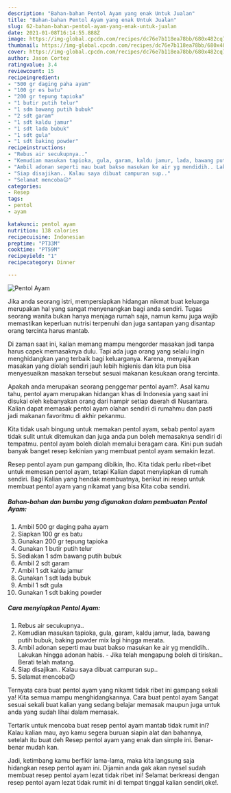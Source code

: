 ```yaml
---
description: "Bahan-bahan Pentol Ayam yang enak Untuk Jualan"
title: "Bahan-bahan Pentol Ayam yang enak Untuk Jualan"
slug: 62-bahan-bahan-pentol-ayam-yang-enak-untuk-jualan
date: 2021-01-08T16:14:55.888Z
image: https://img-global.cpcdn.com/recipes/dc76e7b118ea78bb/680x482cq70/pentol-ayam-foto-resep-utama.jpg
thumbnail: https://img-global.cpcdn.com/recipes/dc76e7b118ea78bb/680x482cq70/pentol-ayam-foto-resep-utama.jpg
cover: https://img-global.cpcdn.com/recipes/dc76e7b118ea78bb/680x482cq70/pentol-ayam-foto-resep-utama.jpg
author: Jason Cortez
ratingvalue: 3.4
reviewcount: 15
recipeingredient:
- "500 gr daging paha ayam"
- "100 gr es batu"
- "200 gr tepung tapioka"
- "1 butir putih telur"
- "1 sdm bawang putih bubuk"
- "2 sdt garam"
- "1 sdt kaldu jamur"
- "1 sdt lada bubuk"
- "1 sdt gula"
- "1 sdt baking powder"
recipeinstructions:
- "Rebus air secukupnya.."
- "Kemudian masukan tapioka, gula, garam, kaldu jamur, lada, bawang putih bubuk, baking powder mix lagi hingga merata."
- "Ambil adonan seperti mau buat bakso masukan ke air yg mendidih.. Lakukan hingga adonan habis.  Jika telah mengapung boleh di tiriskan.. Berati telah matang."
- "Siap disajikan.. Kalau saya dibuat campuran sup.."
- "Selamat mencoba😉"
categories:
- Resep
tags:
- pentol
- ayam

katakunci: pentol ayam 
nutrition: 138 calories
recipecuisine: Indonesian
preptime: "PT33M"
cooktime: "PT59M"
recipeyield: "1"
recipecategory: Dinner

---
```



![Pentol Ayam](https://img-global.cpcdn.com/recipes/dc76e7b118ea78bb/680x482cq70/pentol-ayam-foto-resep-utama.jpg)

Jika anda seorang istri, mempersiapkan hidangan nikmat buat keluarga merupakan hal yang sangat menyenangkan bagi anda sendiri. Tugas seorang  wanita bukan hanya menjaga rumah saja, namun kamu juga wajib memastikan keperluan nutrisi terpenuhi dan juga santapan yang disantap orang tercinta harus mantab.

Di zaman  saat ini, kalian memang mampu mengorder masakan jadi tanpa harus capek memasaknya dulu. Tapi ada juga orang yang selalu ingin menghidangkan yang terbaik bagi keluarganya. Karena, menyajikan masakan yang diolah sendiri jauh lebih higienis dan kita pun bisa menyesuaikan masakan tersebut sesuai makanan kesukaan orang tercinta. 



Apakah anda merupakan seorang penggemar pentol ayam?. Asal kamu tahu, pentol ayam merupakan hidangan khas di Indonesia yang saat ini disukai oleh kebanyakan orang dari hampir setiap daerah di Nusantara. Kalian dapat memasak pentol ayam olahan sendiri di rumahmu dan pasti jadi makanan favoritmu di akhir pekanmu.

Kita tidak usah bingung untuk memakan pentol ayam, sebab pentol ayam tidak sulit untuk ditemukan dan juga anda pun boleh memasaknya sendiri di tempatmu. pentol ayam boleh diolah memalui beragam cara. Kini pun sudah banyak banget resep kekinian yang membuat pentol ayam semakin lezat.

Resep pentol ayam pun gampang dibikin, lho. Kita tidak perlu ribet-ribet untuk memesan pentol ayam, tetapi Kalian dapat menyiapkan di rumah sendiri. Bagi Kalian yang hendak membuatnya, berikut ini resep untuk membuat pentol ayam yang nikamat yang bisa Kita coba sendiri.

<!--inarticleads1-->

##### Bahan-bahan dan bumbu yang digunakan dalam pembuatan Pentol Ayam:

1. Ambil 500 gr daging paha ayam
1. Siapkan 100 gr es batu
1. Gunakan 200 gr tepung tapioka
1. Gunakan 1 butir putih telur
1. Sediakan 1 sdm bawang putih bubuk
1. Ambil 2 sdt garam
1. Ambil 1 sdt kaldu jamur
1. Gunakan 1 sdt lada bubuk
1. Ambil 1 sdt gula
1. Gunakan 1 sdt baking powder




<!--inarticleads2-->

##### Cara menyiapkan Pentol Ayam:

1. Rebus air secukupnya..
1. Kemudian masukan tapioka, gula, garam, kaldu jamur, lada, bawang putih bubuk, baking powder mix lagi hingga merata.
1. Ambil adonan seperti mau buat bakso masukan ke air yg mendidih.. Lakukan hingga adonan habis.  - Jika telah mengapung boleh di tiriskan.. Berati telah matang.
1. Siap disajikan.. Kalau saya dibuat campuran sup..
1. Selamat mencoba😉




Ternyata cara buat pentol ayam yang nikamt tidak ribet ini gampang sekali ya! Kita semua mampu menghidangkannya. Cara buat pentol ayam Sangat sesuai sekali buat kalian yang sedang belajar memasak maupun juga untuk anda yang sudah lihai dalam memasak.

Tertarik untuk mencoba buat resep pentol ayam mantab tidak rumit ini? Kalau kalian mau, ayo kamu segera buruan siapin alat dan bahannya, setelah itu buat deh Resep pentol ayam yang enak dan simple ini. Benar-benar mudah kan. 

Jadi, ketimbang kamu berfikir lama-lama, maka kita langsung saja hidangkan resep pentol ayam ini. Dijamin anda gak akan nyesel sudah membuat resep pentol ayam lezat tidak ribet ini! Selamat berkreasi dengan resep pentol ayam lezat tidak rumit ini di tempat tinggal kalian sendiri,oke!.

